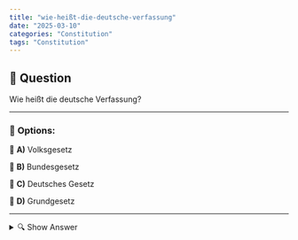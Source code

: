 ```yaml
---
title: "wie-heißt-die-deutsche-verfassung"
date: "2025-03-10"
categories: "Constitution"
tags: "Constitution"
---
```


## 📌 **Question**

Wie heißt die deutsche Verfassung?



---

### 📝 **Options:**

🔘 **A)** Volksgesetz

🔘 **B)** Bundesgesetz

🔘 **C)** Deutsches Gesetz

🔘 **D)** Grundgesetz

---

<details>
  <summary>🔍 Show Answer</summary>

  <p>
💡  <b>Correct Answer:</b>  d
  </p>
  <p>
    📖<b>Explanation:</b>
    Nach dem Zweiten Weltkrieg benötigte Deutschland eine neue Verfassung, um die Grundlagen des politischen Systems und die Rechte der Bürger festzulegen. Diese Verfassung legt die Struktur der Bundesregierung, die Zuständigkeiten der Bundesländer sowie die Grundrechte und Prinzipien der Rechtsstaatlichkeit fest. Sie dient als oberstes Gesetz des Landes und gewährleistet die demokratische Ordnung sowie den Schutz der individuellen Freiheiten.

**Antwortmöglichkeiten:**
a: Volksgesetz  
b: Bundesgesetz  
c: Deutsches Gesetz  
d: Grundgesetz
  </p>
</details>
